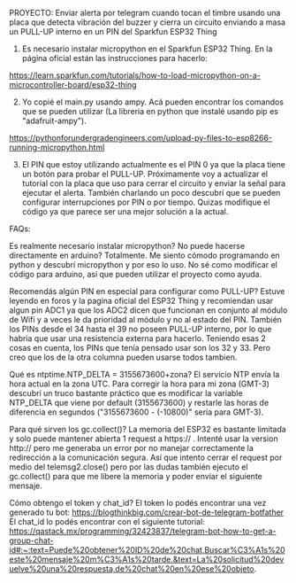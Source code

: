 PROYECTO: 
Enviar alerta por telegram cuando tocan el timbre usando una placa que detecta vibración del buzzer y cierra un circuito enviando a masa un PULL-UP interno en un PIN del Sparkfun ESP32 Thing 

1) Es necesario instalar micropython en el Sparkfun ESP32 Thing. En la página oficial están las instrucciones para hacerlo: 

https://learn.sparkfun.com/tutorials/how-to-load-micropython-on-a-microcontroller-board/esp32-thing

2) Yo copié el main.py usando ampy. Acá pueden encontrar los comandos que se pueden utilizar (La libreria en python que instalé usando pip es "adafruit-ampy").

https://pythonforundergradengineers.com/upload-py-files-to-esp8266-running-micropython.html

3) El PIN que estoy utilizando actualmente es el PIN 0 ya que la placa tiene un botón para probar el PULL-UP. Próximamente voy a actualizar el tutorial con la placa que uso para cerrar el circuito y enviar la señal para ejecutar el alerta.
También charlando un poco descubrí que se pueden configurar interrupciones por PIN o por tiempo. Quizas modifique el código ya que parece ser una mejor solución a la actual.

FAQs:

Es realmente necesario instalar micropython? No puede hacerse directamente en arduino?
Totalmente. Me siento cómodo programando en python y descubrí micropython y por eso lo uso. No sé como modificar el código para arduino, así que pueden utilizar el proyecto como ayuda.

Recomendás algún PIN en especial para configurar como PULL-UP?
Estuve leyendo en foros y la pagina oficial del ESP32 Thing y recomiendan usar algun pin ADC1 ya que los ADC2 dicen que funcionan en conjunto al módulo de Wifi y a veces le da prioridad al módulo y no al estado del PIN.
También los PINs desde el 34 hasta el 39 no poseen PULL-UP interno, por lo que habria que usar una resistencia externa para hacerlo.
Teniendo esas 2 cosas en cuenta, los PINs que tenía pensado usar son los 32 y 33. Pero creo que los de la otra columna pueden usarse todos tambien.

Qué es ntptime.NTP_DELTA = 3155673600+zona?
El servicio NTP envía la hora actual en la zona UTC. Para corregir la hora para mi zona (GMT-3) descubrí un truco bastante práctico que es modificar la variable NTP_DELTA que viene por default (3155673600) y restarle las horas de diferencia en segundos ("3155673600 - (-10800)" seria para GMT-3).

Para qué sirven los gc.collect()?
La memoria del ESP32 es bastante limitada y solo puede mantener abierta 1 request a https:// . Intenté usar la version http:// pero me generaba un error por no manejar correctamente la redirección a la comunicación segura. Así que intento cerrar el request por medio del telemsg2.close() pero por las dudas también ejecuto el gc.collect() para que me libere la memoria y poder enviar el siguiente mensaje.

Cómo obtengo el token y chat_id?
El token lo podés encontrar una vez generado tu bot: https://blogthinkbig.com/crear-bot-de-telegram-botfather
El chat_id lo podés encontrar con el siguiente tutorial: https://qastack.mx/programming/32423837/telegram-bot-how-to-get-a-group-chat-id#:~:text=Puede%20obtener%20ID%20de%20chat,Buscar%C3%A1s%20este%20mensaje%20m%C3%A1s%20tarde.&text=La%20solicitud%20devuelve%20una%20respuesta,de%20chat%20en%20ese%20objeto.